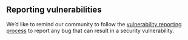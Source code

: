 ---
---

## Reporting vulnerabilities

We’d like to remind our community to follow the [vulnerability reporting process](/pt-br/docs/releases/security-vulnerabilities/) to report any bug that can result in a
security vulnerability.
